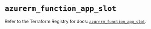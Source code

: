 # `azurerm_function_app_slot`

Refer to the Terraform Registry for docs: [`azurerm_function_app_slot`](https://registry.terraform.io/providers/hashicorp/azurerm/4.7.0/docs/resources/function_app_slot).
